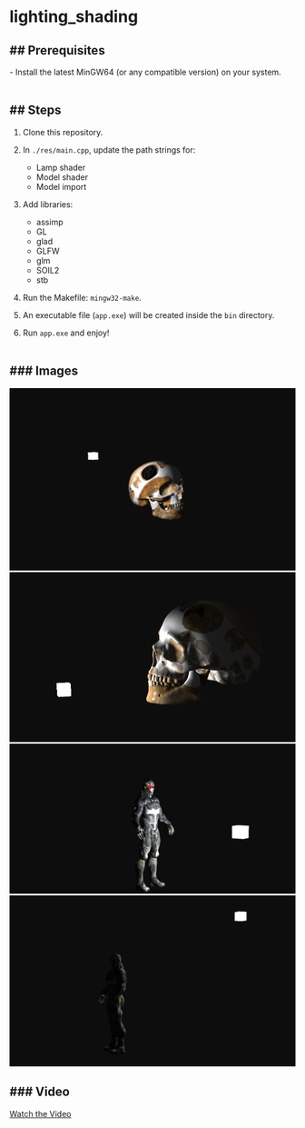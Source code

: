 # lighting_shading

<h2>## Prerequisites</h2>
- Install the latest MinGW64 (or any compatible version) on your system.
<br><br>

<h2>## Steps</h2>

1. Clone this repository.

2. In `./res/main.cpp`, update the path strings for:
   - Lamp shader
   - Model shader
   - Model import

3. Add libraries:
   - assimp
   - GL
   - glad
   - GLFW
   - glm
   - SOIL2
   - stb

5. Run the Makefile: `mingw32-make`.

6. An executable file (`app.exe`) will be created inside the `bin` directory.

7. Run `app.exe` and enjoy!
<br><br>

<h2>### Images</h2>

![Image 1](https://github.com/Sandesh-Pyakurel/GraphicsProject/blob/master/result/image_1.png)
![Image 2](https://github.com/Sandesh-Pyakurel/GraphicsProject/blob/master/result/image_2.png)
![Image_3](https://github.com/Sandesh-Pyakurel/GraphicsProject/blob/master/result/image_3.png)
![Image_3](https://github.com/Sandesh-Pyakurel/GraphicsProject/blob/master/result/image_4.png)

<h2>### Video</h2>

[Watch the Video](https://github.com/Sandesh-Pyakurel/GraphicsProject/blob/master/result/video_1.mp4)

